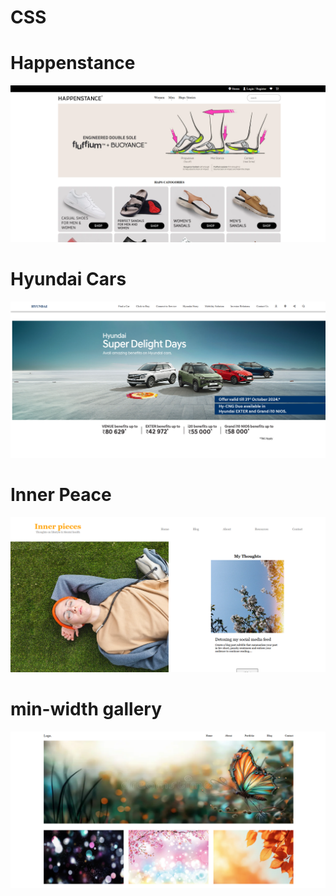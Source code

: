 # CSS

<h1> Happenstance </h1>

<img src="https://github.com/BRajendra10/CSS/blob/1978ef66ba646fc285835cd4b06ab9bdd6ce7e1d/Happenstance.png">

<h1> Hyundai Cars </h1>

<img src="https://github.com/BRajendra10/CSS/blob/4268e594c26067d6d0f904730b1742236540629a/Hyundai%20Cars.png">

<h1>  Inner Peace </h1>

<a href="https://inner-peacee.netlify.app/"> <img src="https://github.com/BRajendra10/CSS/blob/c9d54ce6acc18d7058f9bcb80a86fb09a6d6eba3/Inner%20Peace.png"> </a>

<h1> min-width gallery </h1>

<img src="https://github.com/BRajendra10/CSS/blob/8c5e04f695f5ec9c9b23129cab2e9f2596f20926/min-width.png">
